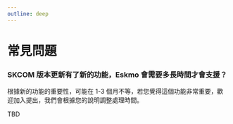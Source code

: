 ```yaml
---
outline: deep
---
```


# 常見問題

### SKCOM 版本更新有了新的功能，Eskmo 會需要多長時間才會支援？

根據新的功能的重要性，可能在 1-3 個月不等，若您覺得這個功能非常重要，歡迎加入提出，我們會根據您的說明調整處理時間。

TBD